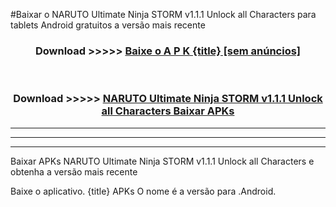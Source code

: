 #Baixar o NARUTO Ultimate Ninja STORM v1.1.1 Unlock all Characters   para tablets Android gratuitos a versão mais recente


<div align="center">
<h3>Download >>>>> <a href="https://pt-web.web.app/?pt= {title}">Baixe o A P K {title} [sem anúncios]</a></h3><br>

<h3>Download >>>>> <a href="https://pt-web.web.app/?pt= {title}">NARUTO Ultimate Ninja STORM v1.1.1 Unlock all Characters  Baixar APKs</a></h3>
</div>

----------------------------------------------------------

----------------------------------------------------------

----------------------------------------------------------

Baixar APKs NARUTO Ultimate Ninja STORM v1.1.1 Unlock all Characters  e obtenha a versão mais recente

Baixe o aplicativo. {title} APKs O nome é a versão para .Android.


